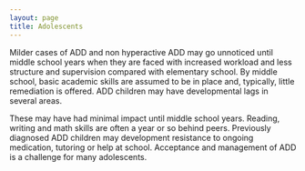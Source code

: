 ```yaml
---
layout: page
title: Adolescents
---
```


Milder cases of ADD and non hyperactive ADD may go unnoticed until middle school years when they are faced with increased workload and less structure and supervision compared with elementary school. By middle school, basic academic skills are assumed to be in place and, typically, little remediation is offered. ADD children may have developmental lags in several areas.

These may have had minimal impact until middle school years.  Reading, writing and math skills are often a year or so behind peers. Previously diagnosed ADD children may development resistance to ongoing medication, tutoring or help at school. Acceptance and management of ADD is a challenge for many adolescents.
